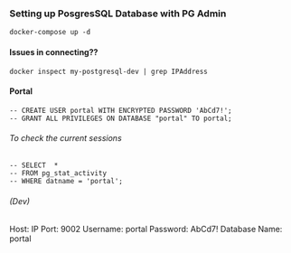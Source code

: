 ### Setting up PosgresSQL Database with PG Admin

```
docker-compose up -d
```

#### Issues in connecting??

```
docker inspect my-postgresql-dev | grep IPAddress
```

#### Portal

```
-- CREATE USER portal WITH ENCRYPTED PASSWORD 'AbCd7!';
-- GRANT ALL PRIVILEGES ON DATABASE "portal" TO portal;
```

###### To check the current sessions

```
-- SELECT  *
-- FROM pg_stat_activity
-- WHERE datname = 'portal';
```

###### (Dev)
Host: IP
Port: 9002
Username: portal
Password: AbCd7!
Database Name: portal